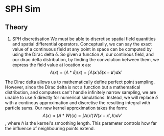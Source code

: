 # SPH Sim

## Theory
1. SPH discretisation
We must be able to discretise spatial field quantities and spatial differential operators. Conceptually, we can say the exact value of a continuous field at any point in space can be computed by using the Dirac delta δ. So given a function $A$, our continous field, and our dirac delta distribution, by finding the convolution between them, we express the field value at location $\mathbf{x}$ as: $$A(x) = (A * \delta)(x) = \int A(\mathbf{x}')\delta (\mathbf{x} - \mathbf{x}') d\mathbf{x}'$$

The Dirac delta allows us to mathematically define perfect point sampling. However, since the Dirac delta is not a function but a mathematical distribution, and computers can't handle infinitely narrow sampling, we are unable to use $\delta$ directly for numerical simulations. Instead, we will replace $\delta$ with a continous approximation and discretise the resulting integral with particle sums. Our new kernel approximation takes the form: $$A(x) \approx (A * W)(x) = \int A(x')W(x-x',h)dv'$$ , where $h$ is the kernel's smoothing length. This parameter controls how far the influence of neighbouring points extend. 

